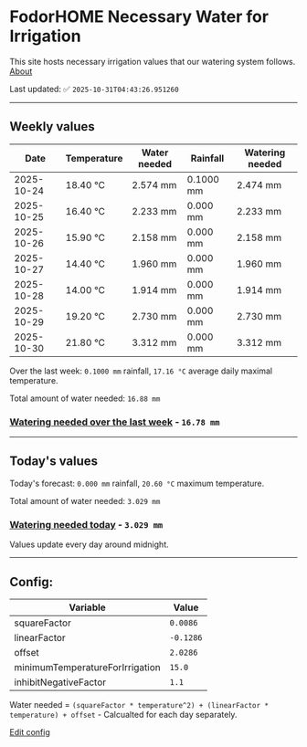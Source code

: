 # FodorHOME Necessary Water for Irrigation

This site hosts necessary irrigation values that our watering system follows. [About](https://github.com/redyau/irrigation)

Last updated: ✅ `2025-10-31T04:43:26.951260`

---

## Weekly values

| Date | Temperature | Water needed | Rainfall | Watering needed |
|-----|-----|-----|-----|-----|
| 2025-10-24 | 18.40 °C | 2.574 mm | 0.1000 mm | 2.474 mm |
| 2025-10-25 | 16.40 °C | 2.233 mm | 0.000 mm | 2.233 mm |
| 2025-10-26 | 15.90 °C | 2.158 mm | 0.000 mm | 2.158 mm |
| 2025-10-27 | 14.40 °C | 1.960 mm | 0.000 mm | 1.960 mm |
| 2025-10-28 | 14.00 °C | 1.914 mm | 0.000 mm | 1.914 mm |
| 2025-10-29 | 19.20 °C | 2.730 mm | 0.000 mm | 2.730 mm |
| 2025-10-30 | 21.80 °C | 3.312 mm | 0.000 mm | 3.312 mm |


Over the last week: `0.1000 mm` rainfall, `17.16 °C` average daily maximal temperature.

Total amount of water needed: `16.88 mm`

### [Watering needed over the last week](lastweek.txt) - `16.78 mm`

---

## Today's values

Today's forecast: `0.000 mm` rainfall, `20.60 °C` maximum temperature.

Total amount of water needed: `3.029 mm`

### [Watering needed today](today.txt) - `3.029 mm`

Values update every day around midnight.

---

## Config:

| Variable | Value |
|-----|-----|
| squareFactor | `0.0086` |
| linearFactor | `-0.1286` |
| offset | `2.0286` |
| minimumTemperatureForIrrigation | `15.0` |
| inhibitNegativeFactor | `1.1` |

Water needed = `(squareFactor * temperature^2) + (linearFactor * temperature) + offset` - Calcualted for each day separately.

[Edit config](https://github.com/RedyAu/irrigation/edit/main/config.json)
